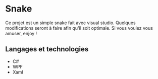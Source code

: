 # Snake

Ce projet est un simple snake fait avec visual studio. Quelques modifications seront à faire afin qu'il soit optimale. Si vous voulez vous amuser, enjoy !

## Langages et technologies
* C#
* WPF
* Xaml
